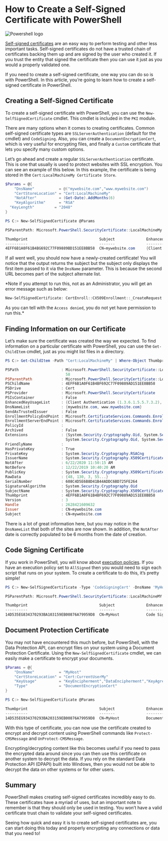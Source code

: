 # How to Create a Self-Signed Certificate with PowerShell

![Powershell logo](https://www.howtogeek.com/wp-content/uploads/csit/2020/03/23e4a5a4.png?width=1198&trim=1,1&bg-color=000&pad=1,1)

[Self-signed certificates](https://en.wikipedia.org/wiki/Self-signed_certificate) are an easy way to perform testing and other less important tasks. Self-signed certificates do not have a trusted chain of certificates backing them up and are signed by the user who created it. If you trust the entity that signed the certificate then you can use it just as you would a properly validated one.

If you need to create a self-signed certificate, one way you can do so is with PowerShell. In this article, you’re going to learn how to create a self-signed certificate in PowerShell.

## Creating a Self-Signed Certificate

To create a self-signed certificate with PowerShell, you can use the `New-SelfSignedCertificate` cmdlet. This cmdlet is included in the `PKI` module.

There are many options when it comes to creating certificates. Common self-signed certificate types are `SSLServerAuthentication` (default for the cmdlet) and `CodeSigning`. Also, you can create a `DocumentEncryptionCert`, which is very useful for encrypting files, and finally a `Custom` certificate that lets you specify many custom options.

Let’s go ahead and create a regular `SSLServerAuthentication` certificate. This is one that usually is used to protect websites with SSL encryption. You can see an example of this below. In this example, the certificate is being stored in the `Cert:LocalMachineMy Certificate Store`.

```powershell
$Params = @{
    "DnsName"           = @("mywebsite.com","www.mywebsite.com")
    "CertStoreLocation" = "Cert:LocalMachineMy"
    "NotAfter"          = (Get-Date).AddMonths(6)
    "KeyAlgorithm"      = "RSA"
  "KeyLength"         = "2048"
}

PS C:> New-SelfSignedCertificate @Params

PSParentPath: Microsoft.PowerShell.SecurityCertificate::LocalMachineMy

Thumbprint                                Subject              EnhancedKeyUsageList
----------                                -------              --------------------
4EFF6B1A0F61B4BG692C77F09889BD151EE8BB58  CN=mywebsite.com     {Client Authentication, Server Authentication}
```

If all went well, you should now have a newly-created certificate! You will notice that the output returns the subject but the subject only displays the first item passed to it via the `DnsName` parameter. This is because the second URL becomes part of the subject alternate list.

*Note if you attempt to run this, not as an Administrator, you will get an error message such as below:

```powershell
New-SelfSignedCertificate: CertEnroll::CX509Enrollment::_CreateRequest: Access denied. 0x80090010 (-2146893808 NTE_PERM)
```

As you can tell with the `Access denied`, you do not yet have permission to run this.*

## Finding Information on our Certificate

Let’s make sure the certificate was created the way we expected. To find information on a particular certificate with PowerShell, you can use the `Get-ChildItem` cmdlet, just as you might list files in a directory.

```powershell
PS C:> Get-ChildItem -Path "Cert:LocalMachineMy" | Where-Object Thumbprint -EQ 4EFF6B1A0F61B4BF692C77F09889AD151EE8BB58 | Select-Object *

PSPath                   : Microsoft.PowerShell.SecurityCertificate::LocalMachineMy4EFF6B1A0F61B4BF692C77F09889AD151EE8BB58
                           58
PSParentPath             : Microsoft.PowerShell.SecurityCertificate::LocalMachineMy
PSChildName              : 4EFF6B1A0F61B4BF692C77F09889AD151EE8BB58
PSDrive                  : Cert
PSProvider               : Microsoft.PowerShell.SecurityCertificate
PSIsContainer            : False
EnhancedKeyUsageList     : {Client Authentication (1.3.6.1.5.5.7.3.2), Server Authentication (1.3.6.1.5.5.7.3.1)}
DnsNameList              : {mywebsite.com, www.mywebsite.com}
SendAsTrustedIssuer      : False
EnrollmentPolicyEndPoint : Microsoft.CertificateServices.Commands.EnrollmentEndPointProperty
EnrollmentServerEndPoint : Microsoft.CertificateServices.Commands.EnrollmentEndPointProperty
PolicyId                 :
Archived                 : False
Extensions               : {System.Security.Cryptography.Oid, System.Security.Cryptography.Oid,
                           System.Security.Cryptography.Oid, System.Security.Cryptography.Oid}
FriendlyName             :
HasPrivateKey            : True
PrivateKey               : System.Security.Cryptography.RSACng
IssuerName               : System.Security.Cryptography.X509Certificates.X500DistinguishedName
NotAfter                 : 6/22/2020 11:50:15 AM
NotBefore                : 12/22/2019 10:40:20 AM
PublicKey                : System.Security.Cryptography.X509Certificates.PublicKey
RawData                  : {48, 130, 3, 55...}
SerialNumber             : 608C4D5E6B8D41B44ADDC6BD725FE264
SignatureAlgorithm       : System.Security.Cryptography.Oid
SubjectName              : System.Security.Cryptography.X509Certificates.X500DistinguishedName
Thumbprint               : 4EFF6B1A0F61B4BF692C77F09889AD151EE8BB58
Version                  : 3
Handle                   : 2628421609632
Issuer                   : CN=mywebsite.com
Subject                  : CN=mywebsite.com
```

There is a lot of great information here, but you may notice in the `DnsNameList` that both of the sites are now shown. In addition, the `NotAfter` date is correctly populated to be 6 months from the date of creation.

## Code Signing Certificate

If you work in PowerShell, you will know about [execution policies](https://adamtheautomator.com/set-executionpolicy/). If you have an execution policy set to `AllSigned` then you would need to sign each script that runs on your system. To create a certificate to do this, it’s pretty simple!

```powershell
PS C:> New-SelfSignedCertificate -Type 'CodeSigningCert' -DnsName 'MyHost'

PSParentPath: Microsoft.PowerShell.SecurityCertificate::LocalMachineMY

Thumbprint                                Subject              EnhancedKeyUsageList
----------                                -------              --------------------
14D535EG834370293BA103159EB00876A79959D8  CN=MyHost            Code Signing
```

## Document Protection Certificate

You may not have encountered this much before, but PowerShell, with the Data Protection API, can encrypt files on your system using a Document Protection Certificate. Using the `New-SelfSignedCertificate` cmdlet, we can easily make a certificate to encrypt your documents.

```powershell
$Params = @{
    "DnsName"           = "MyHost"
    "CertStoreLocation" = "Cert:CurrentUserMy"
    "KeyUsage"          = "KeyEncipherment","DataEncipherment","KeyAgreement"
    "Type"              = "DocumentEncryptionCert"
}

PS C:> New-SelfSignedCertificate @Params

Thumbprint                                Subject              EnhancedKeyUsageList
----------                                -------              --------------------
14D535EG934370293BA203159EB00876A79959D8  CN=MyHost            Document Encryption
```

With this type of certificate, you can now use the certificate created to encrypt and decrypt content using PowerShell commands like `Protect-CMSMessage` and `UnProtect-CMSMessage`.

Encrypting/decrypting content like this becomes useful if you need to pass the encrypted data around since you can then use this certificate on another system to decrypt the data. If you rely on the standard Data Protection API (DPAPI) built into Windows, then you would not be able to decrypt the data on other systems or for other users.

## Summary

PowerShell makes creating self-signed certificates incredibly easy to do. These certificates have a myriad of uses, but an important note to remember is that they should only be used in testing. You won’t have a valid certificate trust chain to validate your self-signed certificates.

Seeing how quick and easy it is to create self-signed certificates are, you can start doing this today and properly encrypting any connections or data that you need to!